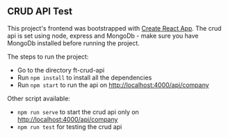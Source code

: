 ## CRUD API Test

This project's frontend was bootstrapped with [Create React App](https://github.com/facebook/create-react-app). The crud api is set using node, express and MongoDb - make sure you have MongoDb installed before running the project.

The steps to run the project:

- Go to the directory ft-crud-api
- Run `npm install` to install all the dependencies
- Run `npm start` to run the api on [http://localhost:4000/api/company](http://localhost:4000/api/company)

Other script available:

- `npm run serve` to start the crud api only on [http://localhost:4000/api/company](http://localhost:4000/api/company)
- `npm run test` for testing the crud api
